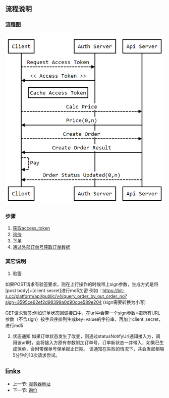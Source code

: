 ## 流程说明

### 流程图
![接入流程](./images/access.png)

### 步骤

1. [获取access_token](<客户端认证和授权/获取access_token.md>)
2. [询价](<02.询价.md>)
3. [下单](03.下单.md)
4. [通过外部订单号获取订单数据](<04.通过外部订单号获取订单数据.md>)

### 其它说明 

1. 验签

如果POST请求有验签要求，则在上行操作的时候带上sign参数，生成方式是将[post body]+[client secret]进行md5加密
例如：https://bit-s.cc/platform/api/public/v4/query_order_by_out_order_no?sign=3595ce62ef2d98399a0d90cbe589e204 (sign需要转换为小写)

GET请求验签:例如订单状态回调接口中，在url中会带一个sign参数=把所有URL参数（不含sign）按字典序排列生成key=value的字符串，再加上client_secret，进行md5

2. 状态通知
如果订单状态发生了改变，则通过statusNotifyUrl通知接入方，调用该url时，会将接入方原有参数附加订单号，订单新状态一并带入，如果已生成保单，会附带保单号保单起止日期。
该通知在失败的情况下，共会发起相隔5分钟的10次请求尝试。

## links
   * 上一节: [服务器地址](<00.服务器地址.md>)
   * 下一节: [询价](<02.询价.md>)


